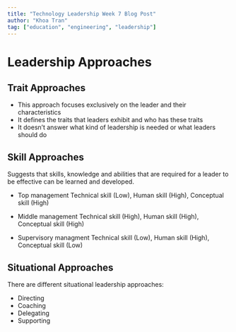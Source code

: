```yaml
---
title: "Technology Leadership Week 7 Blog Post"
author: "Khoa Tran"
tag: ["education", "engineering", "leadership"]
---
```

# **Leadership Approaches**

## **Trait Approaches**

- This approach focuses exclusively on the leader and their characteristics
- It defines the traits that leaders exhibit and who has these traits
- It doesn’t answer what kind of leadership is needed or what leaders should do

## **Skill Approaches**
Suggests that skills, knowledge and abilities that are required for a leader to be effective can be learned and developed.

- Top management Technical skill (Low), Human skill (High), Conceptual skill (High)

- Middle management Technical skill (High), Human skill (High), Conceptual skill (High)

- Supervisory managment Technical skill (Low), Human skill (High), Conceptual skill (Low)

## **Situational Approaches**
There are different situational leadership approaches:
- Directing
- Coaching
- Delegating
- Supporting
